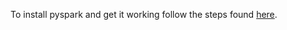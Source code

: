 To install pyspark and get it working follow the steps found [here](https://sparkbyexamples.com/spark/apache-spark-installation-on-windows/).
